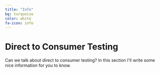 ```yaml
---
title: "Info"
bg: turquoise 
color: white 
fa-icon: info
---
```

# Direct to Consumer Testing

Can we talk about direct to consumer testing? In this section I'll write some nice information for you to know.
